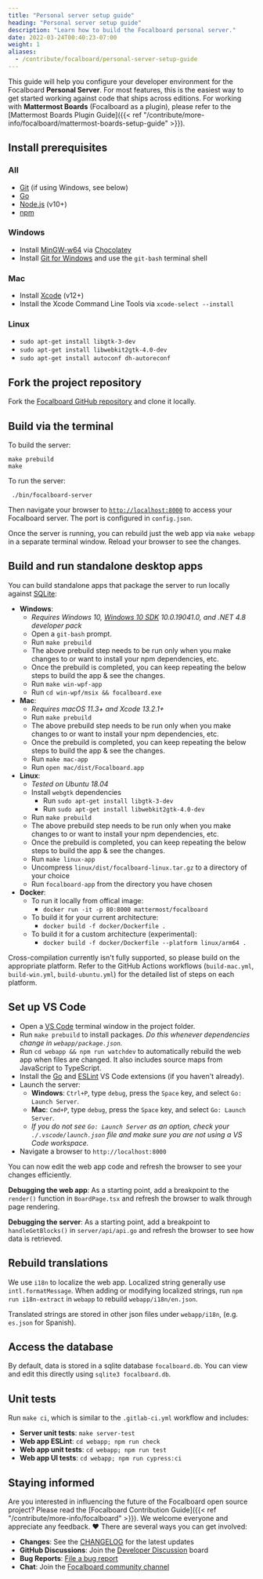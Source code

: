```yaml
---
title: "Personal server setup guide"
heading: "Personal server setup guide"
description: "Learn how to build the Focalboard personal server."
date: 2022-03-24T00:40:23-07:00
weight: 1
aliases:
  - /contribute/focalboard/personal-server-setup-guide
---
```


This guide will help you configure your developer environment for the Focalboard **Personal Server**. For most features, this is the easiest way to get started working against code that ships across editions. For working with **Mattermost Boards** (Focalboard as a plugin), please refer to the [Mattermost Boards Plugin Guide]({{< ref "/contribute/more-info/focalboard/mattermost-boards-setup-guide" >}}).

## Install prerequisites
### All
* [Git](https://git-scm.com/book/en/v2/Getting-Started-Installing-Git) (if using Windows, see below)
* [Go](https://golang.org/doc/install)
* [Node.js](https://nodejs.org/en/download/) (v10+)
* [npm](https://www.npmjs.com/get-npm)

### Windows
* Install [MinGW-w64](https://chocolatey.org/packages/mingw) via [Chocolatey](https://chocolatey.org/)
* Install [Git for Windows](https://gitforwindows.org/) and use the `git-bash` terminal shell

### Mac
* Install [Xcode](https://apps.apple.com/us/app/xcode/id497799835?mt=12) (v12+)
* Install the Xcode Command Line Tools via `xcode-select --install`

### Linux
* `sudo apt-get install libgtk-3-dev`
* `sudo apt-get install libwebkit2gtk-4.0-dev`
* `sudo apt-get install autoconf dh-autoreconf`

## Fork the project repository

Fork the [Focalboard GitHub repository](https://github.com/mattermost/focalboard) and clone it locally.

## Build via the terminal

To build the server:

```
make prebuild
make
```

To run the server:

```
 ./bin/focalboard-server
```

Then navigate your browser to [`http://localhost:8000`](http://localhost:8000) to access your Focalboard server. The port is configured in `config.json`.

Once the server is running, you can rebuild just the web app via `make webapp` in a separate terminal window. Reload your browser to see the changes.

## Build and run standalone desktop apps

You can build standalone apps that package the server to run locally against [SQLite](https://www.sqlite.org/index.html):

* **Windows**:
    * *Requires Windows 10, [Windows 10 SDK](https://developer.microsoft.com/en-us/windows/downloads/sdk-archive/) 10.0.19041.0, and .NET 4.8 developer pack*
    * Open a `git-bash` prompt.
    * Run `make prebuild`
    * The above prebuild step needs to be run only when you make changes to or want to install your npm dependencies, etc.
    * Once the prebuild is completed, you can keep repeating the below steps to build the app & see the changes.
    * Run `make win-wpf-app`
    * Run `cd win-wpf/msix && focalboard.exe`
* **Mac**:
    * *Requires macOS 11.3+ and Xcode 13.2.1+*
    * Run `make prebuild`
    * The above prebuild step needs to be run only when you make changes to or want to install your npm dependencies, etc.
    * Once the prebuild is completed, you can keep repeating the below steps to build the app & see the changes.
    * Run `make mac-app`
    * Run `open mac/dist/Focalboard.app`
* **Linux**:
    * *Tested on Ubuntu 18.04*
    * Install `webgtk` dependencies
        * Run `sudo apt-get install libgtk-3-dev`
        * Run `sudo apt-get install libwebkit2gtk-4.0-dev`
    * Run `make prebuild`
    * The above prebuild step needs to be run only when you make changes to or want to install your npm dependencies, etc.
    * Once the prebuild is completed, you can keep repeating the below steps to build the app & see the changes.
    * Run `make linux-app`
    * Uncompress `linux/dist/focalboard-linux.tar.gz` to a directory of your choice
    * Run `focalboard-app` from the directory you have chosen
* **Docker**:
    * To run it locally from offical image:
        * `docker run -it -p 80:8000 mattermost/focalboard`
    * To build it for your current architecture:
        * `docker build -f docker/Dockerfile .`
    * To build it for a custom architecture (experimental):
        * `docker build -f docker/Dockerfile --platform linux/arm64 .`

Cross-compilation currently isn't fully supported, so please build on the appropriate platform. Refer to the GitHub Actions workflows (`build-mac.yml`, `build-win.yml`, `build-ubuntu.yml`) for the detailed list of steps on each platform.

## Set up VS Code

* Open a [VS Code](https://code.visualstudio.com/) terminal window in the project folder.
* Run `make prebuild` to install packages. *Do this whenever dependencies change in `webapp/package.json`.*
* Run `cd webapp && npm run watchdev` to automatically rebuild the web app when files are changed. It also includes source maps from JavaScript to TypeScript.
* Install the [Go](https://marketplace.visualstudio.com/items?itemName=golang.Go) and [ESLint](https://marketplace.visualstudio.com/items?itemName=dbaeumer.vscode-eslint) VS Code extensions (if you haven't already).
* Launch the server:
    * **Windows**: `Ctrl+P`, type `debug`, press the `Space` key, and select `Go: Launch Server`.
    * **Mac**: `Cmd+P`, type `debug`, press the `Space` key, and select `Go: Launch Server`.
    * *If you do not see `Go: Launch Server` as an option, check your `./.vscode/launch.json` file and make sure you are not using a VS Code workspace.*
* Navigate a browser to `http://localhost:8000`

You can now edit the web app code and refresh the browser to see your changes efficiently.

**Debugging the web app**: As a starting point, add a breakpoint to the `render()` function in `BoardPage.tsx` and refresh the browser to walk through page rendering.

**Debugging the server**: As a starting point, add a breakpoint to `handleGetBlocks()` in `server/api/api.go` and refresh the browser to see how data is retrieved.

## Rebuild translations

We use `i18n` to localize the web app. Localized string generally use `intl.formatMessage`. When adding or modifying localized strings, run `npm run i18n-extract` in `webapp` to rebuild `webapp/i18n/en.json`.

Translated strings are stored in other json files under `webapp/i18n`, (e.g. `es.json` for Spanish).

## Access the database

By default, data is stored in a sqlite database `focalboard.db`. You can view and edit this directly using `sqlite3 focalboard.db`.

## Unit tests

Run `make ci`, which is similar to the `.gitlab-ci.yml` workflow and includes:

* **Server unit tests**: `make server-test`
* **Web app ESLint**: `cd webapp; npm run check`
* **Web app unit tests**: `cd webapp; npm run test`
* **Web app UI tests**: `cd webapp; npm run cypress:ci`

## Staying informed

Are you interested in influencing the future of the Focalboard open source project? Please read the [Focalboard Contribution Guide]({{< ref "/contribute/more-info/focalboard" >}}). We welcome everyone and appreciate any feedback. ❤️ There are several ways you can get involved:

* **Changes**: See the [CHANGELOG](https://github.com/mattermost/focalboard/blob/main/CHANGELOG.md) for the latest updates
* **GitHub Discussions**: Join the [Developer Discussion](https://github.com/mattermost/focalboard/discussions) board
* **Bug Reports**: [File a bug report](https://github.com/mattermost/focalboard/issues/new?assignees=&labels=bug&template=bug_report.md&title=)
* **Chat**: Join the [Focalboard community channel](https://community.mattermost.com/core/channels/focalboard)
